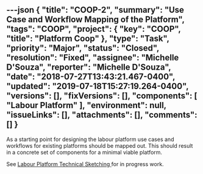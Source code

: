 ---json
{
  "title": "COOP-2",
  "summary": "Use Case and Workflow Mapping of the Platform",
  "tags": "COOP",
  "project": {
    "key": "COOP",
    "title": "Platform Coop"
  },
  "type": "Task",
  "priority": "Major",
  "status": "Closed",
  "resolution": "Fixed",
  "assignee": "Michelle D'Souza",
  "reporter": "Michelle D'Souza",
  "date": "2018-07-27T13:43:21.467-0400",
  "updated": "2019-07-18T15:27:19.264-0400",
  "versions": [],
  "fixVersions": [],
  "components": [
    "Labour Platform"
  ],
  "environment": null,
  "issueLinks": [],
  "attachments": [],
  "comments": []
}
---
As a starting point for designing the labour platform use cases and workflows for existing platforms should be mapped out. This should result in a concrete set of components for a minimal viable platform.

See [Labour Platform Technical Sketching ](https://wiki.fluidproject.org/display/fluid/Labour+Platform+Technical+Sketching)for in progress work.

        